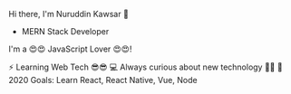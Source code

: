 Hi there, I'm Nuruddin Kawsar 👋

- MERN Stack Developer

I'm a 😍😍 JavaScript Lover 😍😍!

⚡ Learning Web Tech 😎😎
💻 Always curious about new technology 🤩🤩
🥅 2020 Goals: Learn React, React Native, Vue, Node
